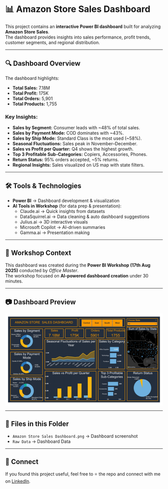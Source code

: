 
# 📊 Amazon Store Sales Dashboard

This project contains an **interactive Power BI dashboard** built for analyzing **Amazon Store Sales**.  
The dashboard provides insights into sales performance, profit trends, customer segments, and regional distribution.  

---

## 🔍 Dashboard Overview
The dashboard highlights:
- **Total Sales:** 7.18M  
- **Total Profit:** 175K  
- **Total Orders:** 5,901  
- **Total Products:** 1,755  

### Key Insights:
- **Sales by Segment:** Consumer leads with ~48% of total sales.  
- **Sales by Payment Mode:** COD dominates with ~43%.  
- **Sales by Ship Mode:** Standard Class is the most used (~58%).  
- **Seasonal Fluctuations:** Sales peak in November–December.  
- **Sales vs Profit per Quarter:** Q4 shows the highest growth.  
- **Top 3 Profitable Sub-Categories:** Copiers, Accessories, Phones.  
- **Return Status:** 95% orders accepted, ~5% returns.  
- **Regional Insights:** Sales visualized on US map with state filters.  

---

## 🛠 Tools & Technologies
- **Power BI** → Dashboard development & visualization  
- **AI Tools in Workshop** (for data prep & presentation):
  - Claude.ai → Quick insights from datasets  
  - DataSquirrel.ai → Data cleaning & auto dashboard suggestions  
  - Julius.ai → 3D interactive visuals  
  - Microsoft Copilot → AI-driven summaries  
  - Gamma.ai → Presentation making  

---

## 🎯 Workshop Context
This dashboard was created during the **Power BI Workshop (17th Aug 2025)** conducted by *Office Master*.  
The workshop focused on **AI-powered dashboard creation** under 30 minutes.  

---

## 📷 Dashboard Preview
![Amazon Store Sales Dashboard](Amazon%20Store%20Sales%20Dashboard/Dashboard%20Image/Amazon%20Store%20Sales%20Dashboard.png)

---

## 📂 Files in this Folder
- `Amazon Store Sales Dashboard.png` → Dashboard screenshot  
- `Raw Data` → Dashboard Data  

---

## 🤝 Connect
If you found this project useful, feel free to ⭐ the repo and connect with me on [LinkedIn](https://www.linkedin.com/in/webanis/).  
